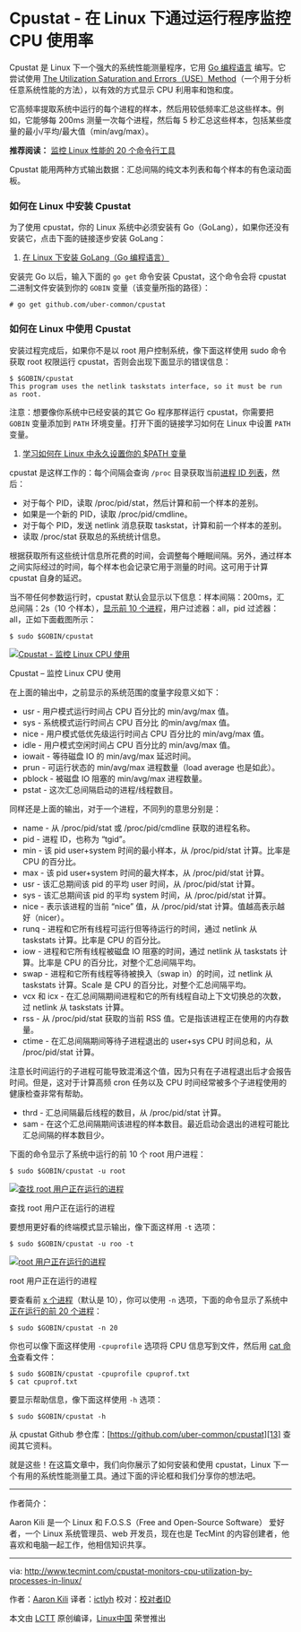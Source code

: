 Cpustat - 在 Linux 下通过运行程序监控 CPU 使用率
============================================================

Cpustat 是 Linux 下一个强大的系统性能测量程序，它用 [Go 编程语言][3] 编写。它尝试使用 [The Utilization Saturation and Errors（USE）Method](http://www.brendangregg.com/usemethod.html "The Utilization Saturation and Errors（USE）Method")（一个用于分析任意系统性能的方法），以有效的方式显示 CPU 利用率和饱和度。

它高频率提取系统中运行的每个进程的样本，然后用较低频率汇总这些样本。例如，它能够每 200ms 测量一次每个进程，然后每 5 秒汇总这些样本，包括某些度量的最小/平均/最大值（min/avg/max）。

**推荐阅读：** [监控 Linux 性能的 20 个命令行工具][4]

Cpustat 能用两种方式输出数据：汇总间隔的纯文本列表和每个样本的有色滚动面板。

### 如何在 Linux 中安装 Cpustat

为了使用 cpustat，你的 Linux 系统中必须安装有 Go（GoLang），如果你还没有安装它，点击下面的链接逐步安装 GoLang：

1.	[在 Linux 下安装 GoLang（Go 编程语言）][1]

安装完 Go 以后，输入下面的 `go get` 命令安装 Cpustat，这个命令会将 cpustat 二进制文件安装到你的 `GOBIN` 变量（该变量所指的路径）：


	# go get github.com/uber-common/cpustat


### 如何在 Linux 中使用 Cpustat

安装过程完成后，如果你不是以 root 用户控制系统，像下面这样使用 sudo 命令获取 root 权限运行 cpustat，否则会出现下面显示的错误信息：


	$ $GOBIN/cpustat
	This program uses the netlink taskstats interface, so it must be run as root.


注意：想要像你系统中已经安装的其它 Go 程序那样运行 cpustat，你需要把 `GOBIN` 变量添加到 `PATH` 环境变量。打开下面的链接学习如何在 Linux 中设置 `PATH` 变量。

1.	[学习如何在 Linux 中永久设置你的 $PATH 变量][2]

cpustat 是这样工作的：每个间隔会查询 `/proc` 目录获取当前[进程 ID 列表][5]，然后：

*	对于每个 PID，读取 /proc/pid/stat，然后计算和前一个样本的差别。
*	如果是一个新的 PID，读取 /proc/pid/cmdline。
*	对于每个 PID，发送 netlink 消息获取 taskstat，计算和前一个样本的差别。
*	读取 /proc/stat 获取总的系统统计信息。

根据获取所有这些统计信息所花费的时间，会调整每个睡眠间隔。另外，通过样本之间实际经过的时间，每个样本也会记录它用于测量的时间。这可用于计算 cpustat 自身的延迟。

当不带任何参数运行时，cpustat 默认会显示以下信息：样本间隔：200ms，汇总间隔：2s（10 个样本），[显示前 10 个进程][6]，用户过滤器：all，pid 过滤器：all，正如下面截图所示：


	$ sudo $GOBIN/cpustat 

[
 ![Cpustat - 监控 Linux CPU 使用](http://www.tecmint.com/wp-content/uploads/2017/03/Cpustat-Monitor-Linux-CPU-Usage.png) 
][7]

Cpustat – 监控 Linux CPU 使用

在上面的输出中，之前显示的系统范围的度量字段意义如下：

*	usr - 用户模式运行时间占 CPU 百分比的 min/avg/max 值。
*	sys - 系统模式运行时间占 CPU 百分比 的min/avg/max 值。
*	nice - 用户模式低优先级运行时间占 CPU 百分比的 min/avg/max 值。
*	idle - 用户模式空闲时间占 CPU 百分比的 min/avg/max 值。
*	iowait - 等待磁盘 IO 的 min/avg/max 延迟时间。
*	prun - 可运行状态的 min/avg/max 进程数量（load average 也是如此）。
*	pblock - 被磁盘 IO 阻塞的 min/avg/max 进程数量。
*	pstat - 这次汇总间隔启动的进程/线程数目。

同样还是上面的输出，对于一个进程，不同列的意思分别是：

*	name - 从 /proc/pid/stat 或 /proc/pid/cmdline 获取的进程名称。
*	pid - 进程 ID，也称为 “tgid”。
*	min - 该 pid user+system 时间的最小样本，从 /proc/pid/stat 计算。比率是 CPU 的百分比。
*	max - 该 pid user+system 时间的最大样本，从 /proc/pid/stat 计算。
*	usr - 该汇总期间该 pid 的平均 user 时间，从 /proc/pid/stat 计算。
*	sys - 该汇总期间该 pid 的平均 system 时间，从 /proc/pid/stat 计算。
*	nice - 表示该进程的当前 “nice” 值，从 /proc/pid/stat 计算。值越高表示越好（nicer）。
*	runq - 进程和它所有线程可运行但等待运行的时间，通过 netlink 从 taskstats 计算。比率是 CPU 的百分比。
*	iow - 进程和它所有线程被磁盘 IO 阻塞的时间，通过 netlink 从 taskstats 计算。比率是 CPU 的百分比，对整个汇总间隔平均。
*	swap - 进程和它所有线程等待被换入（swap in）的时间，过 netlink 从 taskstats 计算。Scale 是 CPU 的百分比，对整个汇总间隔平均。
*	vcx 和 icx - 在汇总间隔期间进程和它的所有线程自动上下文切换总的次数，过 netlink 从 taskstats 计算。
*	rss - 从 /proc/pid/stat 获取的当前 RSS 值。它是指该进程正在使用的内存数量。
*	ctime - 在汇总间隔期间等待子进程退出的 user+sys CPU 时间总和，从 /proc/pid/stat 计算。

注意长时间运行的子进程可能导致混淆这个值，因为只有在子进程退出后才会报告时间。但是，这对于计算高频 cron 任务以及 CPU 时间经常被多个子进程使用的健康检查非常有帮助。

*	thrd - 汇总间隔最后线程的数目，从 /proc/pid/stat 计算。
*	sam - 在这个汇总间隔期间该进程的样本数目。最近启动会退出的进程可能比汇总间隔的样本数目少。


下面的命令显示了系统中运行的前 10 个 root 用户进程：


	$ sudo $GOBIN/cpustat -u root

[
 ![查找 root 用户正在运行的进程](http://www.tecmint.com/wp-content/uploads/2017/03/show-root-user-processes.png) 
][8]

查找 root 用户正在运行的进程

要想用更好看的终端模式显示输出，像下面这样用 `-t` 选项：


	$ sudo $GOBIN/cpustat -u roo -t

[
 ![root 用户正在运行的进程](http://www.tecmint.com/wp-content/uploads/2017/03/Root-User-Runnng-Processes.png) 
][9]

root 用户正在运行的进程

要查看前 [x 个进程][10]（默认是 10），你可以使用 `-n` 选项，下面的命令显示了系统中 [正在运行的前 20 个进程][11]：


	$ sudo $GOBIN/cpustat -n 20 


你也可以像下面这样使用 `-cpuprofile` 选项将 CPU 信息写到文件，然后用 [cat 命令][12]查看文件：


	$ sudo $GOBIN/cpustat -cpuprofile cpuprof.txt
	$ cat cpuprof.txt


要显示帮助信息，像下面这样使用 `-h` 选项：


	$ sudo $GOBIN/cpustat -h


从 cpustat Github 参仓库：[https://github.com/uber-common/cpustat][13] 查阅其它资料。

就是这些！在这篇文章中，我们向你展示了如何安装和使用 cpustat，Linux 下一个有用的系统性能测量工具。通过下面的评论框和我们分享你的想法吧。

--------------------------------------------------------------------------------

作者简介：

Aaron Kili 是一个 Linux 和 F.O.S.S（Free and Open-Source Software） 爱好者，一个 Linux 系统管理员、web 开发员，现在也是 TecMint 的内容创建者，他喜欢和电脑一起工作，他相信知识共享。

--------------------------------------------------------------------------------

via: http://www.tecmint.com/cpustat-monitors-cpu-utilization-by-processes-in-linux/

作者：[Aaron Kili][a]
译者：[ictlyh](https://github.com/ictlyh)
校对：[校对者ID](https://github.com/校对者ID)

本文由 [LCTT](https://github.com/LCTT/TranslateProject) 原创编译，[Linux中国](https://linux.cn/) 荣誉推出

[a]:http://www.tecmint.com/author/aaronkili/

[1]:http://www.tecmint.com/install-go-in-linux/
[2]:http://www.tecmint.com/set-path-variable-linux-permanently/
[3]:http://www.tecmint.com/install-go-in-linux/
[4]:http://www.tecmint.com/command-line-tools-to-monitor-linux-performance/
[5]:http://www.tecmint.com/find-process-name-pid-number-linux/
[6]:http://www.tecmint.com/find-linux-processes-memory-ram-cpu-usage/
[7]:http://www.tecmint.com/wp-content/uploads/2017/03/Cpustat-Monitor-Linux-CPU-Usage.png
[8]:http://www.tecmint.com/wp-content/uploads/2017/03/show-root-user-processes.png
[9]:http://www.tecmint.com/wp-content/uploads/2017/03/Root-User-Runnng-Processes.png
[10]:http://www.tecmint.com/find-processes-by-memory-usage-top-batch-mode/
[11]:http://www.tecmint.com/install-htop-linux-process-monitoring-for-rhel-centos-fedora/
[12]:http://www.tecmint.com/13-basic-cat-command-examples-in-linux/
[13]:https://github.com/uber-common/cpustat
[14]:http://www.tecmint.com/author/aaronkili/
[15]:http://www.tecmint.com/10-useful-free-linux-ebooks-for-newbies-and-administrators/
[16]:http://www.tecmint.com/free-linux-shell-scripting-books/
